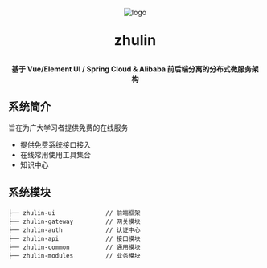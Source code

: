 <p align="center">
	<img alt="logo" src="https://oscimg.oschina.net/oscnet/up-b99b286755aef70355a7084753f89cdb7c9.png">
</p>
<h1 align="center" style="margin: 30px 0 30px; font-weight: bold;">zhulin</h1>
<h4 align="center">基于 Vue/Element UI / Spring Cloud & Alibaba 前后端分离的分布式微服务架构</h4>


## 系统简介

旨在为广大学习者提供免费的在线服务

* 提供免费系统接口接入
* 在线常用使用工具集合
* 知识中心


## 系统模块

~~~
├── zhulin-ui              // 前端框架
├── zhulin-gateway         // 网关模块
├── zhulin-auth            // 认证中心
├── zhulin-api             // 接口模块
├── zhulin-common          // 通用模块
├── zhulin-modules         // 业务模块
~~~
